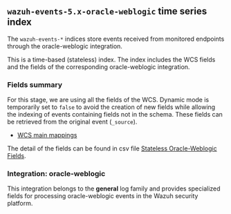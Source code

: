 ## `wazuh-events-5.x-oracle-weblogic` time series index

The `wazuh-events-*` indices store events received from monitored endpoints through the oracle-weblogic integration.

This is a time-based (stateless) index. The index includes the WCS fields and the fields of the corresponding oracle-weblogic integration.

### Fields summary

For this stage, we are using all the fields of the WCS. Dynamic mode is temporarily set to `false` to avoid the creation of new fields while allowing the indexing of events containing fields not in the schema. These fields can be retrieved from the original event (`_source`).

- [WCS main mappings](../../stateless/docs/fields.csv)

The detail of the fields can be found in csv file [Stateless Oracle-Weblogic Fields](fields.csv).

### Integration: oracle-weblogic

This integration belongs to the **general** log family and provides specialized fields for processing oracle-weblogic events in the Wazuh security platform.
